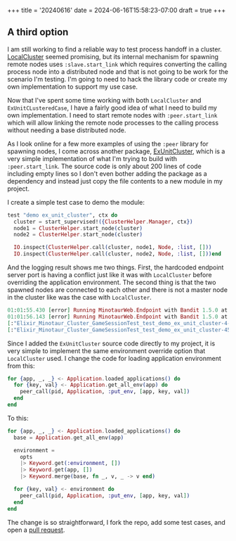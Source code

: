 +++
title = '20240616'
date = 2024-06-16T15:58:23-07:00
draft = true
+++

## A third option
I am still working to find a reliable way to test process handoff in a cluster.
[LocalCluster](https://github.com/whitfin/local-cluster) seemed promising, but its internal mechanism for spawning remote nodes uses `:slave.start_link` which requires converting the calling process node into a distributed node and that is not going to be work for the scenario I'm testing.
I'm going to need to hack the library code or create my own implementation to support my use case.

Now that I've spent some time working with both `LocalCluster` and `ExUnitCLusteredCase`, I have a fairly good idea of what I need to build my own implementation.
I need to start remote nodes with `:peer.start_link` which will allow linking the remote node processes to the calling process without needing a base distributed node.

As I look online for a few more examples of using the `:peer` library for spawning nodes, I come across another package, [ExUnitCluster](https://github.com/sindrip/ex_unit_cluster), which is a very simple implementation of what I'm trying to build with `:peer.start_link`.
The source code is only about 200 lines of code including empty lines so I don't even bother adding the package as a dependency and instead just copy the file contents to a new module in my project.

I create a simple test case to demo the module:
```ex
test "demo ex_unit_cluster", ctx do
  cluster = start_supervised!({ClusterHelper.Manager, ctx})
  node1 = ClusterHelper.start_node(cluster)
  node2 = ClusterHelper.start_node(cluster)

  IO.inspect(ClusterHelper.call(cluster, node1, Node, :list, []))
  IO.inspect(ClusterHelper.call(cluster, node2, Node, :list, []))end
```

And the logging result shows me two things.
First, the hardcoded endpoint server port is having a conflict just like it was with `LocalCluster` before overriding the application environment.
The second thing is that the two spawned nodes are connected to each other and there is not a master node in the cluster like was the case with `LocalCluster`.
```ex
01:01:55.430 [error] Running MinotaurWeb.Endpoint with Bandit 1.5.0 at http failed, port 4002 already in use
01:01:56.143 [error] Running MinotaurWeb.Endpoint with Bandit 1.5.0 at http failed, port 4002 already in use
[:"Elixir_Minotaur_Cluster_GameSessionTest_test_demo_ex_unit_cluster-4-16088@127.0.0.1"]
[:"Elixir_Minotaur_Cluster_GameSessionTest_test_demo_ex_unit_cluster-450-16088@127.0.0.1"]
```

Since I added the `ExUnitCluster` source code directly to my project, it is very simple to implement the same environment override option that `LocalCluster` used.
I change the code for loading application environment from this:
```ex
for {app, _, _} <- Application.loaded_applications() do
  for {key, val} <- Application.get_all_env(app) do
    peer_call(pid, Application, :put_env, [app, key, val])
  end
end
```

To this:
```ex
for {app, _, _} <- Application.loaded_applications() do
  base = Application.get_all_env(app)

  environment =
    opts
    |> Keyword.get(:environment, [])
    |> Keyword.get(app, [])
    |> Keyword.merge(base, fn _, v, _ -> v end)

  for {key, val} <- environment do
    peer_call(pid, Application, :put_env, [app, key, val])
  end
end
```

The change is so straightforward, I fork the repo, add some test cases, and open a [pull request](https://github.com/sindrip/ex_unit_cluster/pull/3).

